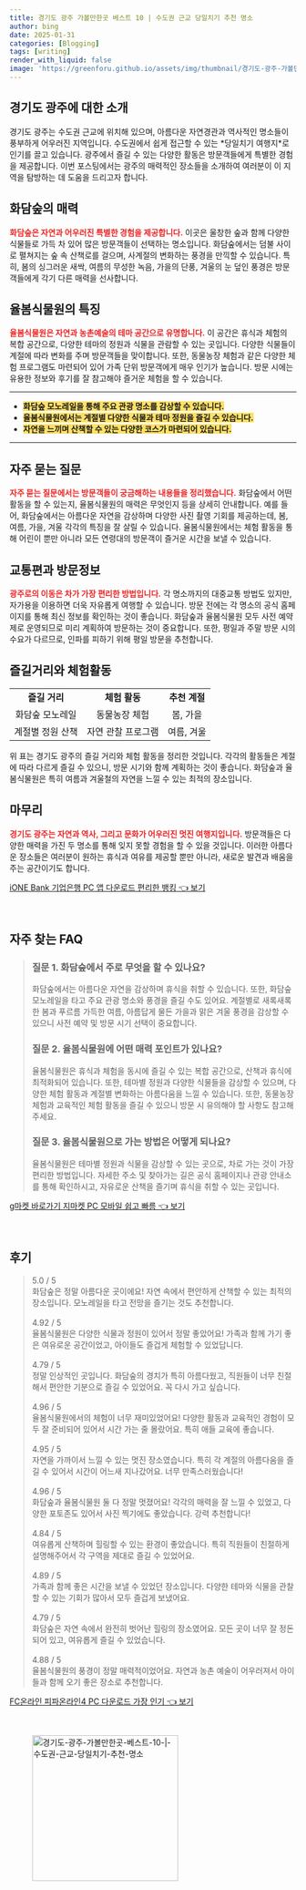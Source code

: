 ```yaml
---
title: 경기도 광주 가볼만한곳 베스트 10 | 수도권 근교 당일치기 추천 명소
author: bing
date: 2025-01-31
categories: [Blogging]
tags: [writing]
render_with_liquid: false
image: 'https://greenforu.github.io/assets/img/thumbnail/경기도-광주-가볼만한곳-베스트-10-|-수도권-근교-당일치기-추천-명소.webp'
---
```



<h2 id='경기도_광주_소개'>경기도 광주에 대한 소개</h2>

<p>경기도 광주는 수도권 근교에 위치해 있으며, 아름다운 자연경관과 역사적인 명소들이 풍부하게 어우러진 지역입니다. 수도권에서 쉽게 접근할 수 있는 *당일치기 여행지*로 인기를 끌고 있습니다. 광주에서 즐길 수 있는 다양한 활동은 방문객들에게 특별한 경험을 제공합니다. 이번 포스팅에서는 광주의 매력적인 장소들을 소개하여 여러분이 이 지역을 탐방하는 데 도움을 드리고자 합니다. </p>

<h2 id='화담숲의_매력'>화담숲의 매력</h2>

<p><b><span style="color: #ee2323;">화담숲은 자연과 어우러진 특별한 경험을 제공합니다.</span></b> 이곳은 울창한 숲과 함께 다양한 식물들로 가득 차 있어 많은 방문객들이 선택하는 명소입니다. 화담숲에서는 덤불 사이로 펼쳐지는 숲 속 산책로를 걸으며, 사계절의 변화하는 풍경을 만끽할 수 있습니다. 특히, 봄의 싱그러운 새싹, 여름의 무성한 녹음, 가을의 단풍, 겨울의 눈 덮인 풍경은 방문객들에게 각기 다른 매력을 선사합니다.</p>

<h2 id='율봄식물원의_특징'>율봄식물원의 특징</h2>

<p><b><span style="color: #ee2323;">율봄식물원은 자연과 농촌예술의 테마 공간으로 유명합니다.</span></b> 이 공간은 휴식과 체험의 복합 공간으로, 다양한 테마의 정원과 식물을 관람할 수 있는 곳입니다. 다양한 식물들이 계절에 따라 변화를 주며 방문객들을 맞이합니다. 또한, 동물농장 체험과 같은 다양한 체험 프로그램도 마련되어 있어 가족 단위 방문객에게 매우 인기가 높습니다. 방문 시에는 유용한 정보와 후기를 잘 참고해야 즐거운 체험을 할 수 있습니다.</p>

<hr />

<ul>
    <li><b><span style="background-color: #ffe066;">화담숲 모노레일을 통해 주요 관광 명소를 감상할 수 있습니다.</span></b></li>
    <li><b><span style="background-color: #ffe066;">율봄식물원에서는 계절별 다양한 식물과 테마 정원을 즐길 수 있습니다.</span></b></li>
    <li><b><span style="background-color: #ffe066;">자연을 느끼며 산책할 수 있는 다양한 코스가 마련되어 있습니다.</span></b></li>
</ul>

<hr />

<h2 id='자주_묻는_질문'>자주 묻는 질문</h2>

<p><b><span style="color: #ee2323;">자주 묻는 질문에서는 방문객들이 궁금해하는 내용들을 정리했습니다.</span></b> 화담숲에서 어떤 활동을 할 수 있는지, 율봄식물원의 매력은 무엇인지 등을 상세히 안내합니다. 예를 들어, 화담숲에서는 아름다운 자연을 감상하며 다양한 사진 촬영 기회를 제공하는데, 봄, 여름, 가을, 겨울 각각의 특징을 잘 살릴 수 있습니다. 율봄식물원에서는 체험 활동을 통해 어린이 뿐만 아니라 모든 연령대의 방문객이 즐거운 시간을 보낼 수 있습니다.</p>

<h2 id='교통편과_방문정보'>교통편과 방문정보</h2>

<p><b><span style="color: #ee2323;">광주로의 이동은 차가 가장 편리한 방법입니다.</span></b> 각 명소까지의 대중교통 방법도 있지만, 자가용을 이용하면 더욱 자유롭게 여행할 수 있습니다. 방문 전에는 각 명소의 공식 홈페이지를 통해 최신 정보를 확인하는 것이 좋습니다. 화담숲과 율봄식물원 모두 사전 예약제로 운영되므로 미리 계획하여 방문하는 것이 중요합니다. 또한, 평일과 주말 방문 시의 수요가 다르므로, 인파를 피하기 위해 평일 방문을 추천합니다.</p>

<h2 id='즐길거리와_체험활동'>즐길거리와 체험활동</h2>

<table>
    <tr>
        <td style="text-align: center; height: 17px;"><b>즐길 거리</b></td>
        <td style="text-align: center; height: 17px;"><b>체험 활동</b></td>
        <td style="text-align: center; height: 17px;"><b>추천 계절</b></td>
    </tr>
    <tr>
        <td style="text-align: center; height: 17px;">화담숲 모노레일</td>
        <td style="text-align: center; height: 17px;">동물농장 체험</td>
        <td style="text-align: center; height: 17px;">봄, 가을</td>
    </tr>
    <tr>
        <td style="text-align: center; height: 17px;">계절별 정원 산책</td>
        <td style="text-align: center; height: 17px;">자연 관찰 프로그램</td>
        <td style="text-align: center; height: 17px;">여름, 겨울</td>
    </tr>
</table>

<p>위 표는 경기도 광주의 즐길 거리와 체험 활동을 정리한 것입니다. 각각의 활동들은 계절에 따라 다르게 즐길 수 있으니, 방문 시기와 함께 계획하는 것이 좋습니다. 화담숲과 율봄식물원은 특히 여름과 겨울철의 자연을 느낄 수 있는 최적의 장소입니다.</p>

<h2 id='마무리'>마무리</h2>

<p><b><span style="color: #ee2323;">경기도 광주는 자연과 역사, 그리고 문화가 어우러진 멋진 여행지입니다.</span></b> 방문객들은 다양한 매력을 가진 두 명소를 통해 잊지 못할 경험을 할 수 있을 것입니다. 이러한 아름다운 장소들은 여러분이 원하는 휴식과 여유를 제공할 뿐만 아니라, 새로운 발견과 배움을 주는 공간이기도 합니다.</p>


<p><a class="click-button" title="iONE Bank 기업은행 PC 앱 다운로드 편리한 뱅킹" href="https://greenforu.github.io/posts/iONE-Bank-%EA%B8%B0%EC%97%85%EC%9D%80%ED%96%89-PC-%EC%95%B1-%EB%8B%A4%EC%9A%B4%EB%A1%9C%EB%93%9C-%ED%8E%B8%EB%A6%AC%ED%95%9C-%EB%B1%85%ED%82%B9/" rel="dofollow">iONE Bank 기업은행 PC 앱 다운로드 편리한 뱅킹 👈 보기</a></p><br>
<h2 id='자주_찾는_FAQ'>자주 찾는 FAQ</h2>
<div itemscope="" itemtype="https://schema.org/FAQPage"> 
<blockquote> 
<div itemscope="" itemprop="mainEntity" itemtype="https://schema.org/Question"> 
<h3 itemprop="name">질문 1. 화담숲에서 주로 무엇을 할 수 있나요?</h3> 
<div itemscope="" itemprop="acceptedAnswer" itemtype="https://schema.org/Answer"> 
<span itemprop="text"> 
<p>화담숲에서는 아름다운 자연을 감상하며 휴식을 취할 수 있습니다. 또한, 화담숲 모노레일을 타고 주요 관광 명소와 풍경을 즐길 수도 있어요. 계절별로 새록새록한 봄과 푸르름 가득한 여름, 아름답게 물든 가을과 맑은 겨울 풍경을 감상할 수 있으니 사전 예약 및 방문 시기 선택이 중요합니다.</p> 
</span> 
</div> 
</div> 

<div itemscope="" itemprop="mainEntity" itemtype="https://schema.org/Question"> 
<h3 itemprop="name">질문 2. 율봄식물원에 어떤 매력 포인트가 있나요?</h3> 
<div itemscope="" itemprop="acceptedAnswer" itemtype="https://schema.org/Answer"> 
<span itemprop="text"> 
<p>율봄식물원은 휴식과 체험을 동시에 즐길 수 있는 복합 공간으로, 산책과 휴식에 최적화되어 있습니다. 또한, 테마별 정원과 다양한 식물들을 감상할 수 있으며, 다양한 체험 활동과 계절별 변화하는 아름다움을 느낄 수 있습니다. 또한, 동물농장 체험과 교육적인 체험 활동을 즐길 수 있으니 방문 시 유의해야 할 사항도 참고해주세요.</p> 
</span> 
</div> 
</div> 

<div itemscope="" itemprop="mainEntity" itemtype="https://schema.org/Question"> 
<h3 itemprop="name">질문 3. 율봄식물원으로 가는 방법은 어떻게 되나요?</h3> 
<div itemscope="" itemprop="acceptedAnswer" itemtype="https://schema.org/Answer"> 
<span itemprop="text"> 
<p>율봄식물원은 테마별 정원과 식물을 감상할 수 있는 곳으로, 차로 가는 것이 가장 편리한 방법입니다. 자세한 주소 및 찾아가는 길은 공식 홈페이지나 관광 안내소를 통해 확인하시고, 자유로운 산책을 즐기며 휴식을 취할 수 있는 곳입니다.</p> 
</span> 
</div> 
</div> 

</blockquote> 
</div>
<p><a class="click-button" title="g마켓 바로가기 지마켓 PC 모바일 쉽고 빠름" href="https://greenforu.github.io/posts/g%EB%A7%88%EC%BC%93-%EB%B0%94%EB%A1%9C%EA%B0%80%EA%B8%B0-%EC%A7%80%EB%A7%88%EC%BC%93-PC-%EB%AA%A8%EB%B0%94%EC%9D%BC-%EC%89%BD%EA%B3%A0-%EB%B9%A0%EB%A6%84/" rel="dofollow">g마켓 바로가기 지마켓 PC 모바일 쉽고 빠름 👈 보기</a></p><br>
<h2 id='후기'>후기</h2>
<div itemscope itemtype="https://schema.org/Product">
  <blockquote>
  <div itemprop="review" itemscope itemtype="https://schema.org/Review">
      <div itemprop="reviewRating" itemscope itemtype="https://schema.org/Rating"> <span itemprop="ratingValue">5.0</span> / <span itemprop="bestRating">5</span> </div>
      <span itemprop="reviewBody">화담숲은 정말 아름다운 곳이에요! 자연 속에서 편안하게 산책할 수 있는 최적의 장소입니다. 모노레일을 타고 전망을 즐기는 것도 추천합니다.</span>
  </div>
  <br>
  <div itemprop="review" itemscope itemtype="https://schema.org/Review">
      <div itemprop="reviewRating" itemscope itemtype="https://schema.org/Rating"> <span itemprop="ratingValue">4.92</span> / <span itemprop="bestRating">5</span> </div>
      <span itemprop="reviewBody">율봄식물원은 다양한 식물과 정원이 있어서 정말 좋았어요! 가족과 함께 가기 좋은 여유로운 공간이었고, 아이들도 즐겁게 체험할 수 있었답니다.</span>
  </div>
  <br>
  <div itemprop="review" itemscope itemtype="https://schema.org/Review">
      <div itemprop="reviewRating" itemscope itemtype="https://schema.org/Rating"> <span itemprop="ratingValue">4.79</span> / <span itemprop="bestRating">5</span> </div>
      <span itemprop="reviewBody">정말 인상적인 곳입니다. 화담숲의 경치가 특히 아름다웠고, 직원들이 너무 친절해서 편안한 기분으로 즐길 수 있었어요. 꼭 다시 가고 싶습니다.</span>
  </div>
  <br>
  <div itemprop="review" itemscope itemtype="https://schema.org/Review">
      <div itemprop="reviewRating" itemscope itemtype="https://schema.org/Rating"> <span itemprop="ratingValue">4.96</span> / <span itemprop="bestRating">5</span> </div>
      <span itemprop="reviewBody">율봄식물원에서의 체험이 너무 재미있었어요! 다양한 활동과 교육적인 경험이 모두 잘 준비되어 있어서 시간 가는 줄 몰랐어요. 특히 애들 교육에 좋습니다.</span>
  </div>
  <br>
  <div itemprop="review" itemscope itemtype="https://schema.org/Review">
      <div itemprop="reviewRating" itemscope itemtype="https://schema.org/Rating"> <span itemprop="ratingValue">4.95</span> / <span itemprop="bestRating">5</span> </div>
      <span itemprop="reviewBody">자연을 가까이서 느낄 수 있는 멋진 장소였습니다. 특히 각 계절의 아름다움을 즐길 수 있어서 시간이 어느새 지나갔어요. 너무 만족스러웠습니다!</span>
  </div>
  <br>
  <div itemprop="review" itemscope itemtype="https://schema.org/Review">
      <div itemprop="reviewRating" itemscope itemtype="https://schema.org/Rating"> <span itemprop="ratingValue">4.96</span> / <span itemprop="bestRating">5</span> </div>
      <span itemprop="reviewBody">화담숲과 율봄식물원 둘 다 정말 멋졌어요! 각각의 매력을 잘 느낄 수 있었고, 다양한 포토존도 있어서 사진 찍기에도 좋았습니다. 강력 추천합니다!</span>
  </div>
  <br>
  <div itemprop="review" itemscope itemtype="https://schema.org/Review">
      <div itemprop="reviewRating" itemscope itemtype="https://schema.org/Rating"> <span itemprop="ratingValue">4.84</span> / <span itemprop="bestRating">5</span> </div>
      <span itemprop="reviewBody">여유롭게 산책하며 힐링할 수 있는 환경이 좋았습니다. 특히 직원들이 친절하게 설명해주어서 각 구역을 제대로 즐길 수 있었어요.</span>
  </div>
  <br>
  <div itemprop="review" itemscope itemtype="https://schema.org/Review">
      <div itemprop="reviewRating" itemscope itemtype="https://schema.org/Rating"> <span itemprop="ratingValue">4.89</span> / <span itemprop="bestRating">5</span> </div>
      <span itemprop="reviewBody">가족과 함께 좋은 시간을 보낼 수 있었던 장소입니다. 다양한 테마와 식물을 관찰할 수 있는 기회가 많아서 모두 즐겁게 보냈어요.</span>
  </div>
  <br>
  <div itemprop="review" itemscope itemtype="https://schema.org/Review">
      <div itemprop="reviewRating" itemscope itemtype="https://schema.org/Rating"> <span itemprop="ratingValue">4.79</span> / <span itemprop="bestRating">5</span> </div>
      <span itemprop="reviewBody">화담숲은 자연 속에서 완전히 벗어난 힐링의 장소였어요. 모든 곳이 너무 잘 정돈되어 있고, 여유롭게 즐길 수 있었습니다.</span>
  </div>
  <br>
  <div itemprop="review" itemscope itemtype="https://schema.org/Review">
      <div itemprop="reviewRating" itemscope itemtype="https://schema.org/Rating"> <span itemprop="ratingValue">4.88</span> / <span itemprop="bestRating">5</span> </div>
      <span itemprop="reviewBody">율봄식물원의 풍경이 정말 매력적이었어요. 자연과 농촌 예술이 어우러져서 아이들과 함께 오기 좋은 장소로 추천합니다.</span>
  </div>
  </blockquote>
</div>
<p><a class="click-button" title="FC온라인 피파온라인4 PC 다운로드 가장 인기" href="https://greenforu.github.io/posts/FC%EC%98%A8%EB%9D%BC%EC%9D%B8-%ED%94%BC%ED%8C%8C%EC%98%A8%EB%9D%BC%EC%9D%B84-PC-%EB%8B%A4%EC%9A%B4%EB%A1%9C%EB%93%9C-%EA%B0%80%EC%9E%A5-%EC%9D%B8%EA%B8%B0/" rel="dofollow">FC온라인 피파온라인4 PC 다운로드 가장 인기 👈 보기</a></p><br>
<figure class="image"><img src="https://greenforu.github.io/assets/img/thumbnail/경기도-광주-가볼만한곳-베스트-10-|-수도권-근교-당일치기-추천-명소.webp" alt="경기도-광주-가볼만한곳-베스트-10-|-수도권-근교-당일치기-추천-명소" width="256" height="256"></figure>